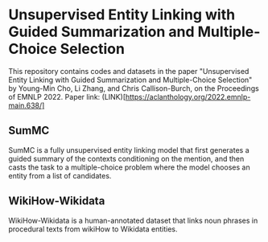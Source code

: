 # Unsupervised Entity Linking with Guided Summarization and Multiple-Choice Selection

This repository contains codes and datasets in the paper "Unsupervised Entity Linking with Guided Summarization and Multiple-Choice Selection" by Young-Min Cho, Li Zhang, and Chris Callison-Burch, on the Proceedings of EMNLP 2022.
Paper link: (LINK)[https://aclanthology.org/2022.emnlp-main.638/]

## SumMC
SumMC is a fully unsupervised entity linking model that first generates a guided summary of the contexts conditioning on the mention, and then casts the task to a multiple-choice problem where the model chooses an entity from a list of candidates. 

## WikiHow-Wikidata
WikiHow-Wikidata is a human-annotated dataset that links noun phrases in procedural texts from wikiHow to Wikidata entities.


